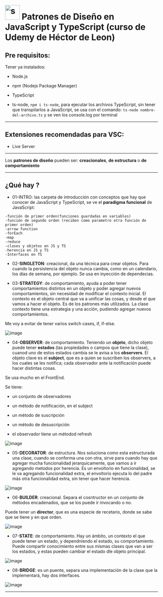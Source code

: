 # <img width="48" height="48" src="https://img.icons8.com/color/48/spotted-patterns.png" alt="spotted-patterns"/> Patrones de Diseño en JavaScript y TypeScript (curso de Udemy de Héctor de Leon)

## Pre requisitos:

Tener ya instalados:

- Node.js

- npm (Nodejs Package Manager)

- TypeScript

- ts-node, ``npm i ts-node``, para ejecutar los archivos TypeScript, sin tener que transpilarlos a JavaScript, se usa con el comando: `ts-node nombre-del-archivo.ts` y se ven los console.log por terminal

---

## Extensiones recomendadas para VSC:

- Live Server

---

Los **patrones de diseño** pueden ser: **creacionales**, **de estructura** o **de comportamiento**

---

## ¿Qué hay ?

- 01-INTRO: las carpeta de introducción con conceptos que hay que conocer de JavaScript y TypeScript, se ve el **paradigma funcional** de JavaScript: 

```
-función de primer orden(funciones guardadas en variables)
-función de segundo orden (reciben como parametro otra función de primer orden)
-arrow function
-forEach
-map
-reduce
-clases y objetos en JS y TS
-herencia en JS y TS
-Interfaces en TS
```

- 02-**SINGLETON**: creacional, da una técnica para crear objetos. Para cuando la persistencia del objeto nunca cambia, como en un calendario, los días de semana, por ejemplo. Se usa en inyección de dependecias.

- 03-**STRATEGY**: de comportamiento, ayuda a poder tener comportamientos distintos en un objeto y poder agregar nuevos comportamientos, sin necesidad de modificar el contexto inicial. El contexto es el objeto central que va a unificar las cosas, y desde el que vamos a hacer el objeto. Es de los patrones más utilizados. La clase contexto tiene una estrategia y una acción, pudiendo agregar nuevos comportamientos.

Me voy a evitar de tener varios switch cases, if, if-else.

![image](https://github.com/eugenia1984/arquitectura-de-software-patrones/assets/72580574/5995f1a9-e702-431b-9b0f-532372b8ce7a)


- 04-**OBSERVER**: de comportamiento. Teniendo un **objeto**, dicho objeto puede tener **estados** (las propiedades o campos que tiene la clase), cuanod uno de estos estados cambia se le avisa a los **observers**. El objeto clave es el **subject**, que es a quien se suscriben los observers, a los cuales se les notifica; cada observador ante la notificación puede hacer distintas cosas.

Se usa mucho en el FrontEnd.

Se tiene: 

- un conjunto de observadores

- un método de notificación, en el subject

- un método de suscripción

- un método de desuscripción

- el observador tiene un métodod refresh

![image](https://github.com/eugenia1984/arquitectura-de-software-patrones/assets/72580574/efc81499-d4f0-4509-86d7-89e7978667a7)


- 05-**DECORATOR**: de estructura. Nos soluciona como esta estructurada una clase, cuando se conforma una con otra, sirve para cuando hay que agregar mucha funcionalidad jerarquicamente, que vamos a ir agregando metodos por herencia. Es un envoltorio en funcionalidad, se le va agregando funcionalidad extra, el envoltorio ejecuta lo del padre más otra funcionalidad extra, sin tener que hacer herencia.

![image](https://github.com/eugenia1984/arquitectura-de-software-patrones/assets/72580574/c879435b-f544-4ef4-835a-0feedb3154bb)

- 06-**BUILDER**: creacional. Separa el cosntructor en un conjunto de métodos encadenados, que se los puede ir invocando o no.
  
Puede tener un **director**, que es una especie de recetario, donde se sabe que se tiene y en que orden.

![image](https://github.com/eugenia1984/arquitectura-de-software-patrones/assets/72580574/f944038f-f363-4e34-8f8a-6ce0e43293fd)

- 07-**STATE**: de comportamiento. Hay un ámbito, un contexto el que puede tener un estado, y dependniendo el estado, su comportamiento. Puede compartir conocimiento entre sus mismas clases que van a ser los estados, y estas pueden cambiar el estado dle objeto principal.

![image](https://github.com/eugenia1984/arquitectura-de-software-patrones/assets/72580574/af496ae1-306f-4cc2-80e4-6085a0a3df43)

- 08-**BRIDGE**: es un puente, separa una implementación de la clase que la implementará, hay dos interfaces.

![image](https://github.com/eugenia1984/arquitectura-de-software-patrones/assets/72580574/a1bd1ea3-97de-47c8-aac8-394610b1ab55)




---

